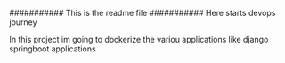 ########### This is the readme file ###########
Here starts  devops  journey 

In this project im going to dockerize the variou applications like django  
springboot applications
